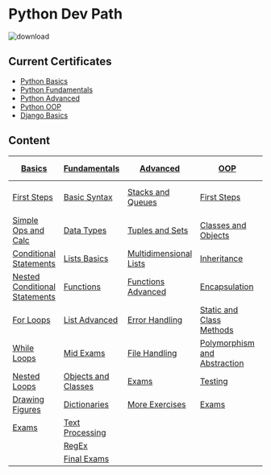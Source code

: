 # Python Dev Path

![download](https://user-images.githubusercontent.com/65338982/138590159-4505b645-f7d8-43dc-8c98-fbf20f2f9bfd.png)

## Current Certificates

- [Python Basics](https://softuni.bg/certificates/details/100679/7602e9ed)
- [Python Fundamentals](https://softuni.bg/certificates/details/119341/cc9f3420)
- [Python Advanced](https://softuni.bg/certificates/details/126237/6f56edca)
- [Python OOP](https://softuni.bg/certificates/details/131156/db558654)
- [Django Basics](https://softuni.bg/certificates/details/207384/ead50adc)

## Content

| [Basics](./Python%20Basics/)                                                         | [Fundamentals](./Python%20Fundamentals/)                               | [Advanced](./Python%20Advanced/)                                       | [OOP](./Python%20OOP/)                                                          | [JS Advanced](./JS%20Advanced/)                                               | [Django Basics](./Python%20Web/Django%20Basics/)               |
| ------------------------------------------------------------------------------------ | ---------------------------------------------------------------------- | ---------------------------------------------------------------------- | ------------------------------------------------------------------------------- | ----------------------------------------------------------------------------- | -------------------------------------------------------------- |
| [First Steps](./Python%20Basics/First%20Steps%20in%20Coding/)                        | [Basic Syntax](./Python%20Fundamentals/Basic%20Syntax)                 | [Stacks and Queues](./Python%20Advanced/Stacks%20and%20Queues)         | [First Steps](./Python%20OOP/First%20Steps%20OOP)                               | [Syntax, Func, Statements](./JS%20Advanced/Syntax,%20Func%20and%20Statements) | [Music App](./Python%20Web/Django%20Basics/MusicApp/)          |
| [Simple Ops and Calc](./Python%20Basics/Simple%20Ops%20and%20Calc)                   | [Data Types](./Python%20Fundamentals/Data%20Types)                     | [Tuples and Sets](./Python%20Advanced/Tuples%20and%20Sets)             | [Classes and Objects](./Python%20OOP/Classes%20and%20Objects)                   | [Arrays and Nested Arrays](./JS%20Advanced/Arrays%20and%20Nested%20Arrays/)   | [Fruitpedia](/Python%20Web/Django%20Basics/Fruitpedia/)        |
| [Conditional Statements](./Python%20Basics/Conditional%20Statements)                 | [Lists Basics](./Python%20Fundamentals/Lists%20Basics)                 | [Multidimensional Lists](./Python%20Advanced/Multidimensional%20Lists) | [Inheritance](./Python%20OOP/Inheritance)                                       |                                                                               | [My Plant](./Python%20Web/Django%20Basics/MyPlant/)            |
| [Nested Conditional Statements](./Python%20Basics/Nested%20Conditional%20Statements) | [Functions](./Python%20Fundamentals/Functions)                         | [Functions Advanced](./Python%20Advanced/Funcation%20Advanced)         | [Encapsulation](./Python%20OOP/Encapsulation)                                   |                                                                               | [World of Speed](./Python%20Web/Django%20Basics/WorldOfSpeed/) |
| [For Loops](./Python%20Basics/For%20Loop)                                            | [List Advanced](./Python%20Fundamentals/Lists%20Advanced)              | [Error Handling](./Python%20Advanced/Error%20Handling)                 | [Static and Class Methods](./Python%20OOP/Static%20and%20Class%20Methods)       |                                                                               |                                                                |
| [While Loops](./Python%20Basics/While%20Loop)                                        | [Mid Exams](./Python%20Fundamentals/Mid%20Exams)                       | [File Handling](./Python%20Advanced/File%20Handling)                   | [Polymorphism and Abstraction](./Python%20OOP/Polymorphism%20and%20Abstraction) |                                                                               |                                                                |
| [Nested Loops](./Python%20Basics/Nested%20Loops)                                     | [Objects and Classes](./Python%20Fundamentals/Objects%20and%20Classes) | [Exams](./Python%20Advanced/Exams)                                     | [Testing](./Python%20OOP/Testing)                                               |                                                                               |                                                                |
| [Drawing Figures](./Python%20Basics/Drawing%20Figures)                               | [Dictionaries](./Python%20Fundamentals/Dictionaries)                   | [More Exercises](./Python%20Advanced/More%20Exercises)                 | [Exams](./Python%20OOP/Exams)                                                   |                                                                               |                                                                |
| [Exams](./Python%20Basics/PB%20Exams)                                                | [Text Processing](./Python%20Fundamentals/Text%20Processing)           |                                                                        |                                                                                 |                                                                               |                                                                |
|                                                                                      | [RegEx](./Python%20Fundamentals/Regular%20Expressions)                 |                                                                        |                                                                                 |                                                                               |                                                                |
|                                                                                      | [Final Exams](./Python%20Fundamentals/Final%20Exams)                   |                                                                        |                                                                                 |                                                                               |                                                                |****
